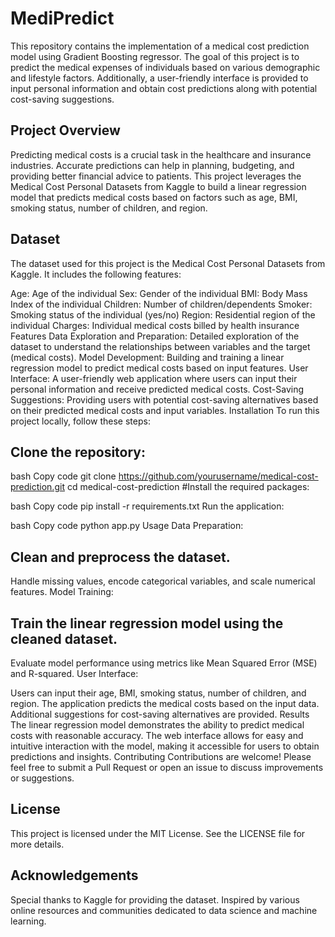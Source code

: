 # MediPredict
This repository contains the implementation of a medical cost prediction model using Gradient Boosting regressor. The goal of this project is to predict the medical expenses of individuals based on various demographic and lifestyle factors. Additionally, a user-friendly interface is provided to input personal information and obtain cost predictions along with potential cost-saving suggestions.

## Project Overview
Predicting medical costs is a crucial task in the healthcare and insurance industries. Accurate predictions can help in planning, budgeting, and providing better financial advice to patients. This project leverages the Medical Cost Personal Datasets from Kaggle to build a linear regression model that predicts medical costs based on factors such as age, BMI, smoking status, number of children, and region.

## Dataset
The dataset used for this project is the Medical Cost Personal Datasets from Kaggle. It includes the following features:

Age: Age of the individual
Sex: Gender of the individual
BMI: Body Mass Index of the individual
Children: Number of children/dependents
Smoker: Smoking status of the individual (yes/no)
Region: Residential region of the individual
Charges: Individual medical costs billed by health insurance
Features
Data Exploration and Preparation: Detailed exploration of the dataset to understand the relationships between variables and the target (medical costs).
Model Development: Building and training a linear regression model to predict medical costs based on input features.
User Interface: A user-friendly web application where users can input their personal information and receive predicted medical costs.
Cost-Saving Suggestions: Providing users with potential cost-saving alternatives based on their predicted medical costs and input variables.
Installation
To run this project locally, follow these steps:

## Clone the repository:

bash
Copy code
git clone https://github.com/yourusername/medical-cost-prediction.git
cd medical-cost-prediction
#Install the required packages:

bash
Copy code
pip install -r requirements.txt
Run the application:

bash
Copy code
python app.py
Usage
Data Preparation:

## Clean and preprocess the dataset.
Handle missing values, encode categorical variables, and scale numerical features.
Model Training:

## Train the linear regression model using the cleaned dataset.
Evaluate model performance using metrics like Mean Squared Error (MSE) and R-squared.
User Interface:

Users can input their age, BMI, smoking status, number of children, and region.
The application predicts the medical costs based on the input data.
Additional suggestions for cost-saving alternatives are provided.
Results
The linear regression model demonstrates the ability to predict medical costs with reasonable accuracy.
The web interface allows for easy and intuitive interaction with the model, making it accessible for users to obtain predictions and insights.
Contributing
Contributions are welcome! Please feel free to submit a Pull Request or open an issue to discuss improvements or suggestions.

## License
This project is licensed under the MIT License. See the LICENSE file for more details.

## Acknowledgements
Special thanks to Kaggle for providing the dataset.
Inspired by various online resources and communities dedicated to data science and machine learning.

